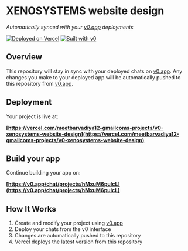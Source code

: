 # XENOSYSTEMS website design

*Automatically synced with your [v0.app](https://v0.app) deployments*

[![Deployed on Vercel](https://img.shields.io/badge/Deployed%20on-Vercel-black?style=for-the-badge&logo=vercel)](https://vercel.com/meetbarvadiya12-gmailcoms-projects/v0-xenosystems-website-design)
[![Built with v0](https://img.shields.io/badge/Built%20with-v0.app-black?style=for-the-badge)](https://v0.app/chat/projects/hMxuM6puIcL)

## Overview

This repository will stay in sync with your deployed chats on [v0.app](https://v0.app).
Any changes you make to your deployed app will be automatically pushed to this repository from [v0.app](https://v0.app).

## Deployment

Your project is live at:

**[https://vercel.com/meetbarvadiya12-gmailcoms-projects/v0-xenosystems-website-design](https://vercel.com/meetbarvadiya12-gmailcoms-projects/v0-xenosystems-website-design)**

## Build your app

Continue building your app on:

**[https://v0.app/chat/projects/hMxuM6puIcL](https://v0.app/chat/projects/hMxuM6puIcL)**

## How It Works

1. Create and modify your project using [v0.app](https://v0.app)
2. Deploy your chats from the v0 interface
3. Changes are automatically pushed to this repository
4. Vercel deploys the latest version from this repository
